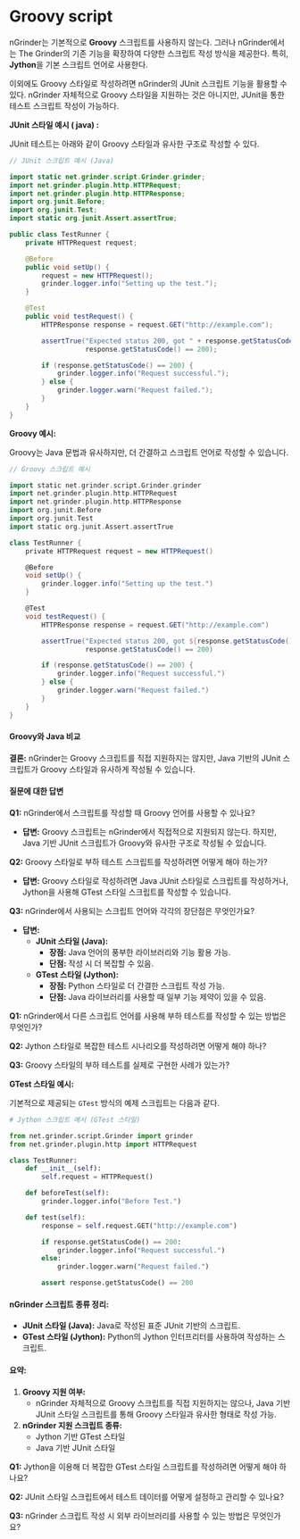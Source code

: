 # Groovy script

nGrinder는 기본적으로 **Groovy** 스크립트를 사용하지 않는다. 그러나 nGrinder에서는 The Grinder의 기존 기능을 확장하여 다양한 스크립트 작성 방식을 제공한다. 특히, **Jython**을 기본 스크립트 언어로 사용한다.

이외에도 Groovy 스타일로 작성하려면 nGrinder의 JUnit 스크립트 기능을 활용할 수 있다. nGrinder 자체적으로 Groovy 스타일을 지원하는 것은 아니지만, JUnit을 통한 테스트 스크립트 작성이 가능하다.

**JUnit 스타일 예시 ( java) :**

JUnit 테스트는 아래와 같이 Groovy 스타일과 유사한 구조로 작성할 수 있다.

```java
// JUnit 스크립트 예시 (Java)

import static net.grinder.script.Grinder.grinder;
import net.grinder.plugin.http.HTTPRequest;
import net.grinder.plugin.http.HTTPResponse;
import org.junit.Before;
import org.junit.Test;
import static org.junit.Assert.assertTrue;

public class TestRunner {
    private HTTPRequest request;

    @Before
    public void setUp() {
        request = new HTTPRequest();
        grinder.logger.info("Setting up the test.");
    }

    @Test
    public void testRequest() {
        HTTPResponse response = request.GET("http://example.com");

        assertTrue("Expected status 200, got " + response.getStatusCode(),
                   response.getStatusCode() == 200);

        if (response.getStatusCode() == 200) {
            grinder.logger.info("Request successful.");
        } else {
            grinder.logger.warn("Request failed.");
        }
    }
}

```



**Groovy 예시:**

Groovy는 Java 문법과 유사하지만, 더 간결하고 스크립트 언어로 작성할 수 있습니다.

```groovy
// Groovy 스크립트 예시

import static net.grinder.script.Grinder.grinder
import net.grinder.plugin.http.HTTPRequest
import net.grinder.plugin.http.HTTPResponse
import org.junit.Before
import org.junit.Test
import static org.junit.Assert.assertTrue

class TestRunner {
    private HTTPRequest request = new HTTPRequest()

    @Before
    void setUp() {
        grinder.logger.info("Setting up the test.")
    }

    @Test
    void testRequest() {
        HTTPResponse response = request.GET("http://example.com")

        assertTrue("Expected status 200, got ${response.getStatusCode()}",
                   response.getStatusCode() == 200)

        if (response.getStatusCode() == 200) {
            grinder.logger.info("Request successful.")
        } else {
            grinder.logger.warn("Request failed.")
        }
    }
}

```



#### **Groovy와 Java 비교**

**결론:** nGrinder는 Groovy 스크립트를 직접 지원하지는 않지만, Java 기반의 JUnit 스크립트가 Groovy 스타일과 유사하게 작성될 수 있습니다.

#### 질문에 대한 답변

**Q1:** nGrinder에서 스크립트를 작성할 때 Groovy 언어를 사용할 수 있나요?

* **답변:** Groovy 스크립트는 nGrinder에서 직접적으로 지원되지 않는다. 하지만, Java 기반 JUnit 스크립트가 Groovy와 유사한 구조로 작성될 수 있습니다.

**Q2:** Groovy 스타일로 부하 테스트 스크립트를 작성하려면 어떻게 해야 하는가?

* **답변:** Groovy 스타일로 작성하려면 Java JUnit 스타일로 스크립트를 작성하거나, Jython을 사용해 GTest 스타일 스크립트를 작성할 수 있습니다.

**Q3:** nGrinder에서 사용되는 스크립트 언어와 각각의 장단점은 무엇인가요?

* **답변:**
  * **JUnit 스타일 (Java):**
    * **장점:** Java 언어의 풍부한 라이브러리와 기능 활용 가능.
    * **단점:** 작성 시 더 복잡할 수 있음.
  * **GTest 스타일 (Jython):**
    * **장점:** Python 스타일로 더 간결한 스크립트 작성 가능.
    * **단점:** Java 라이브러리를 사용할 때 일부 기능 제약이 있을 수 있음.

**Q1:** nGrinder에서 다른 스크립트 언어를 사용해 부하 테스트를 작성할 수 있는 방법은 무엇인가?

**Q2:** Jython 스타일로 복잡한 테스트 시나리오를 작성하려면 어떻게 해야 하나?

**Q3:** Groovy 스타일의 부하 테스트를 실제로 구현한 사례가 있는가?





**GTest 스타일 예시:**

기본적으로 제공되는 `GTest` 방식의 예제 스크립트는 다음과 같다.

```python
# Jython 스크립트 예시 (GTest 스타일)

from net.grinder.script.Grinder import grinder
from net.grinder.plugin.http import HTTPRequest

class TestRunner:
    def __init__(self):
        self.request = HTTPRequest()

    def beforeTest(self):
        grinder.logger.info("Before Test.")

    def test(self):
        response = self.request.GET("http://example.com")

        if response.getStatusCode() == 200:
            grinder.logger.info("Request successful.")
        else:
            grinder.logger.warn("Request failed.")

        assert response.getStatusCode() == 200

```

#### nGrinder 스크립트 종류 정리:

* **JUnit 스타일 (Java):** Java로 작성된 표준 JUnit 기반의 스크립트.
* **GTest 스타일 (Jython):** Python의 Jython 인터프리터를 사용하여 작성하는 스크립트.

#### 요약:

1. **Groovy 지원 여부:**
   * nGrinder 자체적으로 Groovy 스크립트를 직접 지원하지는 않으나, Java 기반 JUnit 스타일 스크립트를 통해 Groovy 스타일과 유사한 형태로 작성 가능.
2. **nGrinder 지원 스크립트 종류:**
   * Jython 기반 GTest 스타일
   * Java 기반 JUnit 스타일

**Q1:** Jython을 이용해 더 복잡한 GTest 스타일 스크립트를 작성하려면 어떻게 해야 하나요?

**Q2:** JUnit 스타일 스크립트에서 테스트 데이터를 어떻게 설정하고 관리할 수 있나요?

**Q3:** nGrinder 스크립트 작성 시 외부 라이브러리를 사용할 수 있는 방법은 무엇인가요?
